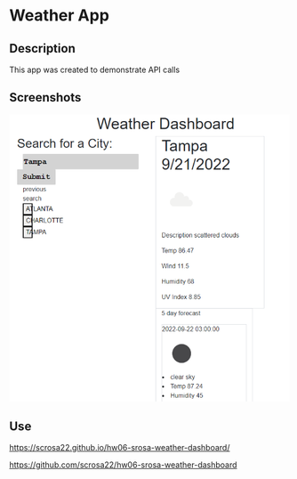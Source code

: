 # Weather App

## Description

This app was created to demonstrate API calls

## Screenshots
![site screenshot](./assets/weather%20dashboard.png "preview ")

## Use

https://scrosa22.github.io/hw06-srosa-weather-dashboard/

https://github.com/scrosa22/hw06-srosa-weather-dashboard